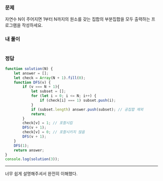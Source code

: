 ### 문제
자연수 N이 주어지면 1부터 N까지의 원소를 갖는 집합의 부분집합을 모두 출력하는 프로그램을 작성하세요.

### 내 풀이
```js

```

### 정답
```js
function solution(N) {
    let answer = [];
    let check = Array(N + 1).fill(0);
    function DFS(v) {
        if (v === N + 1){
            let subset = [];
            for (let i = 0; i <= N; i++) {
                if (check[i] === 1) subset.push(i);
            }
            if (subset.length) answer.push(subset); // 공집합 제외
            return;
        }
        check[v] = 1; // 포함시킴
        DFS(v + 1);
        check[v] = 0; // 포함시키지 않음
        DFS(v + 1);
    }
    DFS(1);
    return answer;
}
console.log(solution(3));
```
---

너무 쉽게 설명해주셔서 완전히 이해했다.
